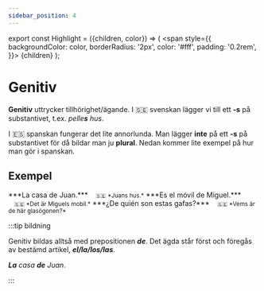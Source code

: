 ```yaml
---
sidebar_position: 4
---
```


export const Highlight = ({children, color}) => (
  <span
    style={{
      backgroundColor: color,
      borderRadius: '2px',
      color: '#fff',
      padding: '0.2rem',
    }}>
    {children}
  </span>
);

# <Highlight color="#0b00d1">Genitiv</Highlight>

**Genitiv** uttrycker tillhörighet/ägande. I 🇸🇪 svenskan lägger vi till ett **-s** på substantivet, t.ex. *pelle**s** hus*. 

I 🇪🇸 spanskan fungerar det lite annorlunda. Man lägger **inte** på ett **-s** på substantivet för då bildar man ju **plural**. Nedan kommer lite exempel på hur man gör i spanskan.

## <Highlight color="#ff4802">Exempel</Highlight>

<div class="custom-quote">  
<p>
***La casa de Juan.***   
&nbsp;&nbsp;&nbsp;<small>🇸🇪 *Juans hus.*</small>    
***Es el móvil de Miguel.***   
&nbsp;&nbsp;&nbsp;<small>🇸🇪 *Det är Miguels mobil.*</small>      
***¿De quién son estas gafas?***    
&nbsp;&nbsp;&nbsp;<small>🇸🇪 *Vems är de här glasögonen?*</small>   
</p>
</div>

:::tip bildning

Genitiv bildas alltså med prepositionen ***de***. Det ägda står först och föregås av bestämd artikel, ***el/la/los/las***. 

***La** casa **de** Juan*.

:::